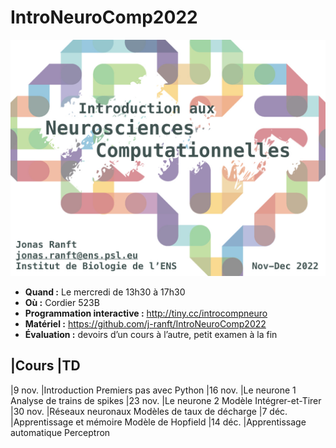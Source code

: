 # IntroNeuroComp2022
![Logo](Title_slide.jpeg "Title slide")

- **Quand :**  Le mercredi de 13h30 à 17h30
- **Où :**  Cordier 523B
- **Programmation interactive :**  http://tiny.cc/introcompneuro
- **Matériel :**  https://github.com/j-ranft/IntroNeuroComp2022
- **Évaluation :**  devoirs d’un cours à l’autre, petit examen à la fin

|Cours 	  |TD 
------------
|9 nov.	  |Introduction	Premiers pas avec Python
|16 nov.	|Le neurone 1	Analyse de trains de spikes 
|23 nov.	|Le neurone 2	Modèle Intégrer-et-Tirer
|30 nov.	|Réseaux neuronaux	Modèles de taux de décharge
|7 déc.	  |Apprentissage et mémoire	Modèle de Hopfield
|14 déc.  |Apprentissage automatique	Perceptron
